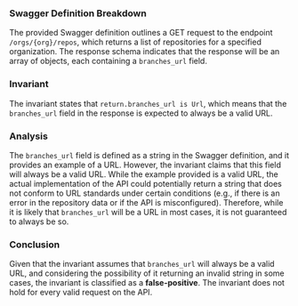 ### Swagger Definition Breakdown
The provided Swagger definition outlines a GET request to the endpoint `/orgs/{org}/repos`, which returns a list of repositories for a specified organization. The response schema indicates that the response will be an array of objects, each containing a `branches_url` field.

### Invariant
The invariant states that `return.branches_url is Url`, which means that the `branches_url` field in the response is expected to always be a valid URL.

### Analysis
The `branches_url` field is defined as a string in the Swagger definition, and it provides an example of a URL. However, the invariant claims that this field will always be a valid URL. While the example provided is a valid URL, the actual implementation of the API could potentially return a string that does not conform to URL standards under certain conditions (e.g., if there is an error in the repository data or if the API is misconfigured). Therefore, while it is likely that `branches_url` will be a URL in most cases, it is not guaranteed to always be so.

### Conclusion
Given that the invariant assumes that `branches_url` will always be a valid URL, and considering the possibility of it returning an invalid string in some cases, the invariant is classified as a **false-positive**. The invariant does not hold for every valid request on the API.
